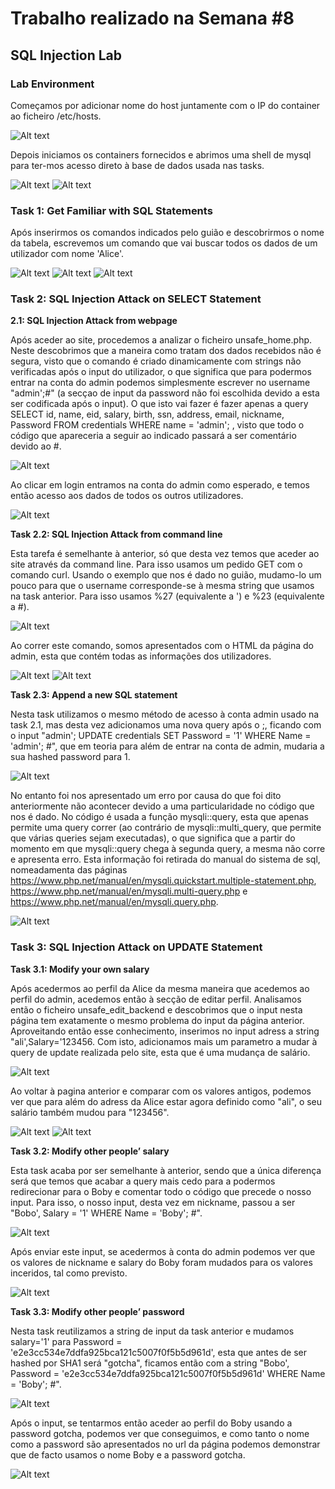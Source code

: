 # Trabalho realizado na Semana #8
## SQL Injection Lab
### Lab Environment
Começamos por adicionar nome do host juntamente com o IP do container ao ficheiro /etc/hosts.

![Alt text](/images/img1.png)

Depois iniciamos os containers fornecidos e abrimos uma shell de mysql para ter-mos acesso direto à base de dados usada nas tasks.

![Alt text](/images/img2.png)
![Alt text](/images/img3.png)

### Task 1: Get Familiar with SQL Statements
Após inserirmos os comandos indicados pelo guião e descobrirmos o nome da tabela, escrevemos um comando que vai buscar todos os dados de um utilizador com nome 'Alice'.

![Alt text](/images/img4.png)
![Alt text](/images/img5.png)
![Alt text](/images/img6.png)

### Task 2: SQL Injection Attack on SELECT Statement

**2.1: SQL Injection Attack from webpage**

Após aceder ao site, procedemos a analizar o ficheiro unsafe_home.php. Neste descobrimos que a maneira como tratam dos dados recebidos não é segura, visto que o comando é criado dinamicamente com strings não verificadas após o input do utilizador, o que significa que para podermos entrar na conta do admin podemos simplesmente escrever no username "admin';#" (a secçao de input da password não foi escolhida devido a esta ser codificada após o input). O que isto vai fazer é fazer apenas a query SELECT id, name, eid, salary, birth, ssn, address, email, nickname, Password FROM credentials WHERE name = 'admin'; , visto que todo o código que apareceria a seguir ao indicado passará a ser comentário devido ao #.

![Alt text](/images/img8.png)

Ao clicar em login entramos na conta do admin como esperado, e temos então acesso aos dados de todos os outros utilizadores.

![Alt text](/images/img7.png)

**Task 2.2: SQL Injection Attack from command line**

Esta tarefa é semelhante à anterior, só que desta vez temos que aceder ao site através da command line. Para isso usamos um pedido GET com o comando curl. Usando o exemplo que nos é dado no guião, mudamo-lo um pouco para que o username corresponde-se à mesma string que usamos na task anterior. Para isso usamos %27 (equivalente a ') e %23 (equivalente a #).

![Alt text](/images/img9.png)

Ao correr este comando, somos apresentados com o HTML da página do admin, esta que contém todas as informações dos utilizadores.

![Alt text](/images/img10.png)
![Alt text](/images/img11.png)

**Task 2.3: Append a new SQL statement**

Nesta task utilizamos o mesmo método de acesso à conta admin usado na task 2.1, mas desta vez adicionamos uma nova query após o ;, ficando com o input "admin'; UPDATE credentials SET Password = '1' WHERE Name = 'admin'; #", que em teoria para além de entrar na conta de admin, mudaria a sua hashed password para 1.

![Alt text](/images/img12.png)

No entanto foi nos apresentado um erro por causa do que foi dito anteriormente não acontecer devido a uma particularidade no código que nos é dado. No código é usada a função mysqli::query, esta que apenas permite uma query correr (ao contrário de mysqli::multi_query, que permite que várias queries sejam executadas), o que significa que a partir do momento em que mysqli::query chega à segunda query, a mesma não corre e apresenta erro. Esta informação foi retirada do manual do sistema de sql, nomeadamenta das páginas https://www.php.net/manual/en/mysqli.quickstart.multiple-statement.php, https://www.php.net/manual/en/mysqli.multi-query.php e https://www.php.net/manual/en/mysqli.query.php.

![Alt text](/images/img13.png)

### Task 3: SQL Injection Attack on UPDATE Statement

**Task 3.1: Modify your own salary**

Após acedermos ao perfil da Alice da mesma maneira que acedemos ao perfil do admin, acedemos então à secção de editar perfil. Analisamos então o ficheiro unsafe_edit_backend e descobrimos que o input nesta página tem exatamente o mesmo problema do input da página anterior. Aproveitando então esse conhecimento, inserimos no input adress a string "ali',Salary='123456. Com isto, adicionamos mais um parametro a mudar à query de update realizada pelo site, esta que é uma mudança de salário.

![Alt text](/images/img14.png)

Ao voltar à pagina anterior e comparar com os valores antigos, podemos ver que para além do adress da Alice estar agora definido como "ali", o seu salário também mudou para "123456".

![Alt text](/images/img15.png)
![Alt text](/images/img16.png)

**Task 3.2: Modify other people’ salary**

Esta task acaba por ser semelhante à anterior, sendo que a única diferença será que temos que acabar a query mais cedo para a podermos redirecionar para o Boby e comentar todo o código que precede o nosso input. Para isso, o nosso input, desta vez em nickname, passou a ser "Bobo', Salary = '1' WHERE Name = 'Boby'; #".

![Alt text](/images/img17.png)

Após enviar este input, se acedermos à conta do admin podemos ver que os valores de nickname e salary do Boby foram mudados para os valores inceridos, tal como previsto.

![Alt text](/images/img18.png)

**Task 3.3: Modify other people’ password**

Nesta task reutilizamos a string de input da task anterior e mudamos salary='1' para Password = 'e2e3cc534e7ddfa925bca121c5007f0f5b5d961d', esta que antes de ser hashed por SHA1 será "gotcha", ficamos então com a string "Bobo', Password = 'e2e3cc534e7ddfa925bca121c5007f0f5b5d961d' WHERE Name = 'Boby'; #".

![Alt text](/images/img19.png)

Após o input, se tentarmos então aceder ao perfil do Boby usando a password gotcha, podemos ver que conseguimos, e como tanto o nome como a password são apresentados no url da página podemos demonstrar que de facto usamos o nome Boby e a password gotcha.

![Alt text](/images/img20.png)
